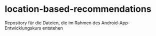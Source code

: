 # location-based-recommendations
Repository für die Dateien, die im Rahmen des Android-App-Entwicklungskurs entstehen
